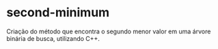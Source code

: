 # second-minimum
Criação do método que encontra o segundo menor valor em uma árvore binária de busca, utilizando C++.
